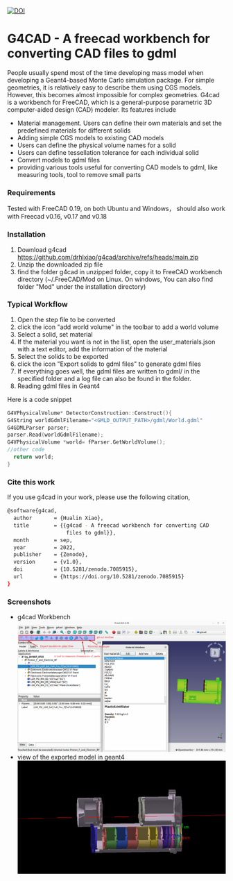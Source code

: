 [![DOI](https://zenodo.org/badge/DOI/10.5281/zenodo.7085915.svg)](https://doi.org/10.5281/zenodo.7085915)
# G4CAD   - A freecad workbench for converting CAD files to gdml 

People usually spend most of the time developing mass model when developing a Geant4-based Monte Carlo simulation package. For simple geometries, it is relatively easy to describe them using CGS models. 
However, this becomes almost impossible for complex geometries. 
G4cad is a workbench for FreeCAD, which is a general-purpose parametric 3D computer-aided design (CAD) modeler. Its features include

* Material management.  Users can define their own materials and set the predefined materials for different solids 
* Adding simple CGS models to existing CAD models
* Users can define the physical volume names for a solid
* Users can define tessellation tolerance for each individual solid
* Convert models to gdml files
* providing various tools useful for converting CAD models to gdml, like  measuring tools, tool to remove small parts
### Requirements
 Tested with FreeCAD 0.19, on both Ubuntu and Windows，  should also work with Freecad v0.16, v0.17 and v0.18



### Installation
1) Download g4cad https://github.com/drhlxiao/g4cad/archive/refs/heads/main.zip
2) Unzip the downloaded zip file
3) find the folder g4cad in unzipped folder, copy it to FreeCAD workbench directory (~/.FreeCAD/Mod on Linux. On windows, You can also find folder "Mod" under the installation directory)


### Typical Workflow

1) Open the step file to be converted 
2) click the icon "add world volume" in the toolbar to add a world volume 
3) Select a solid, set material
4) If the material you want is not in the list, open the user_materials.json with a text editor, add the information of the material
5) Select the solids to be exported
6) click the icon "Export solids to gdml files" to generate gdml files
7) If everything goes well, the gdml files are written to gdml/ in the specified folder and a log file can also be found in the folder.  
8) Reading gdml files in Geant4

Here is a code snippet 
```cpp
G4VPhysicalVolume* DetectorConstruction::Construct(){
G4String worldGdmlFilename="<GMLD_OUTPUT_PATH>/gdml/World.gdml"
G4GDMLParser parser;
parser.Read(worldGdmlFilename);
G4VPhysicalVolume *world= fParser.GetWorldVolume();     
//other code 
  return world;
}
 ```


### Cite this work
If you use g4cad in your work, please use the following citation,
```sh
@software{g4cad,
  author       = {Hualin Xiao},
  title        = {{g4cad - A freecad workbench for converting CAD 
                   files to gdml}},
  month        = sep,
  year         = 2022,
  publisher    = {Zenodo},
  version      = {v1.0},
  doi          = {10.5281/zenodo.7085915},
  url          = {https://doi.org/10.5281/zenodo.7085915}
}
```

 ### Screenshots
 * g4cad Workbench
![g4cad workbench](./tests/g4cad.png)
 *  view of the exported model in geant4
![converted model in g4](./tests/model_in_g4.png  )

